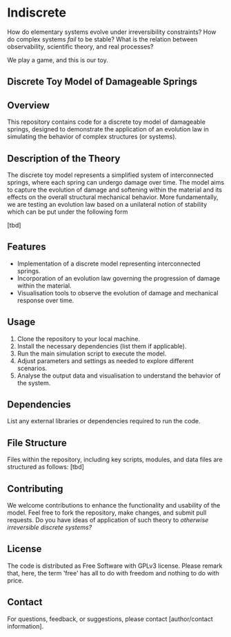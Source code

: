 # Indiscrete
How do elementary systems evolve under irreversibility constraints?
How do complex systems _fail_ to be stable? What is the relation between
observability, scientific theory, and real processes?

We play a game, and this is our toy.

## Discrete Toy Model of Damageable Springs

## Overview
This repository contains code for a discrete toy model of damageable springs, designed to demonstrate the application of an evolution law in simulating the behavior of complex structures (or systems).

## Description of the Theory
The discrete toy model represents a simplified system of interconnected springs, where each spring can undergo damage over time. The model aims to capture the evolution of damage and softening within the material and its effects on the overall structural mechanical behavior.
More fundamentally, we are testing an evolution law based on a unilateral notion of stability which can be put under the following form

[tbd]

## Features
- Implementation of a discrete model representing interconnected springs.
- Incorporation of an evolution law governing the progression of damage within the material.
- Visualisation tools to observe the evolution of damage and mechanical response over time.

## Usage
1. Clone the repository to your local machine.
2. Install the necessary dependencies (list them if applicable).
3. Run the main simulation script to execute the model.
4. Adjust parameters and settings as needed to explore different scenarios.
5. Analyse the output data and visualisation to understand the behavior of the system.

## Dependencies
List any external libraries or dependencies required to run the code.

## File Structure
Files within the repository, including key scripts, modules, and data files are structured as follows:
[tbd]

## Contributing
We welcome contributions to enhance the functionality and usability of the model. Feel free to fork the repository, make changes, and submit pull requests.
Do you have ideas of application of such theory to _otherwise irreversible discrete systems?_

## License
The code is distributed as Free Software with GPLv3 license. Please remark that, here, the term 'free' has all to do
with freedom and nothing to do with price. 



## Contact
For questions, feedback, or suggestions, please contact [author/contact information].
